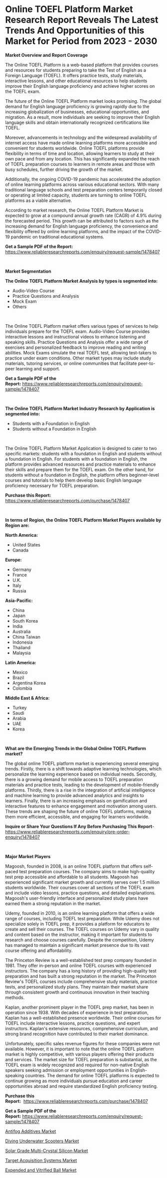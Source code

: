 <p><h1>Online TOEFL Platform Market Research Report Reveals The Latest Trends And Opportunities of this Market for Period from 2023 - 2030</h1></p><p><strong>Market Overview and Report Coverage</strong></p>
<p><p>The Online TOEFL Platform is a web-based platform that provides courses and resources for students preparing to take the Test of English as a Foreign Language (TOEFL). It offers practice tests, study materials, interactive lessons, and other educational resources to help students improve their English language proficiency and achieve higher scores on the TOEFL exam.</p><p>The future of the Online TOEFL Platform market looks promising. The global demand for English language proficiency is growing rapidly due to the increasing globalization of businesses, educational opportunities, and migration. As a result, more individuals are seeking to improve their English language skills and obtain internationally recognized certifications like TOEFL.</p><p>Moreover, advancements in technology and the widespread availability of internet access have made online learning platforms more accessible and convenient for students worldwide. Online TOEFL platforms provide flexibility in terms of time and location, allowing learners to study at their own pace and from any location. This has significantly expanded the reach of TOEFL preparation courses to learners in remote areas and those with busy schedules, further driving the growth of the market.</p><p>Additionally, the ongoing COVID-19 pandemic has accelerated the adoption of online learning platforms across various educational sectors. With many traditional language schools and test preparation centers temporarily closed or operating at limited capacity, students are turning to online TOEFL platforms as a viable alternative.</p><p>According to market research, the Online TOEFL Platform Market is expected to grow at a compound annual growth rate (CAGR) of 4.9% during the forecasted period. This growth can be attributed to factors such as the increasing demand for English language proficiency, the convenience and flexibility offered by online learning platforms, and the impact of the COVID-19 pandemic on traditional educational systems.</p></p>
<p><strong>Get a Sample PDF of the Report:</strong> <a href="https://www.reliableresearchreports.com/enquiry/request-sample/1478407">https://www.reliableresearchreports.com/enquiry/request-sample/1478407</a></p>
<p>&nbsp;</p>
<p><strong>Market Segmentation</strong></p>
<p><strong>The Online TOEFL Platform Market Analysis by types is segmented into:</strong></p>
<p><ul><li>Audio-Video Course</li><li>Practice Questions and Analysis</li><li>Mock Exam</li><li>Others</li></ul></p>
<p>&nbsp;</p>
<p><p>The Online TOEFL Platform market offers various types of services to help individuals prepare for the TOEFL exam. Audio-Video Course provides interactive lessons and instructional videos to enhance listening and speaking skills. Practice Questions and Analysis offer a wide range of exercises and personalized feedback to improve reading and writing abilities. Mock Exams simulate the real TOEFL test, allowing test-takers to practice under exam conditions. Other market types may include study materials, tutoring services, or online communities that facilitate peer-to-peer learning and support.</p></p>
<p><strong>Get a Sample PDF of the Report:</strong>&nbsp;<a href="https://www.reliableresearchreports.com/enquiry/request-sample/1478407">https://www.reliableresearchreports.com/enquiry/request-sample/1478407</a></p>
<p>&nbsp;</p>
<p><strong>The Online TOEFL Platform Market Industry Research by Application is segmented into:</strong></p>
<p><ul><li>Students with a Foundation in English</li><li>Students without a Foundation in English</li></ul></p>
<p>&nbsp;</p>
<p><p>The Online TOEFL Platform Market Application is designed to cater to two specific markets: students with a foundation in English and students without a foundation in English. For students with a foundation in English, the platform provides advanced resources and practice materials to enhance their skills and prepare them for the TOEFL exam. On the other hand, for students without a foundation in English, the platform offers beginner-level courses and tutorials to help them develop basic English language proficiency necessary for TOEFL preparation.</p></p>
<p><strong>Purchase this Report:</strong>&nbsp; <a href="https://www.reliableresearchreports.com/purchase/1478407">https://www.reliableresearchreports.com/purchase/1478407</a></p>
<p>&nbsp;</p>
<p><strong>In terms of Region, the Online TOEFL Platform Market Players available by Region are:</strong></p>
<p>
    <p> <strong> North America: </strong>
        <ul>
            <li>United States</li>
            <li>Canada</li>
        </ul>
        </p> 
    <p> <strong> Europe: </strong>
        <ul>
            <li>Germany</li>
            <li>France</li>
            <li>U.K.</li>
            <li>Italy</li>
            <li>Russia</li>
        </ul>
        </p> 
    <p> <strong> Asia-Pacific: </strong>
        <ul>
            <li>China</li>
            <li>Japan</li>
            <li>South Korea</li>
            <li>India</li>
            <li>Australia</li>
            <li>China Taiwan</li>
            <li>Indonesia</li>
            <li>Thailand</li>
            <li>Malaysia</li>
        </ul>
        </p> 
    <p> <strong> Latin America: </strong>
        <ul>
            <li>Mexico</li>
            <li>Brazil</li>
            <li>Argentina Korea</li>
            <li>Colombia</li>
        </ul>
        </p> 
    <p> <strong> Middle East & Africa: </strong>
        <ul>
            <li>Turkey</li>
            <li>Saudi</li>
            <li>Arabia</li>
            <li>UAE</li>
            <li>Korea</li>
        </ul>
    </p>
    </p>
<p>&nbsp;</p>
<p><strong>What are the Emerging Trends in the Global Online TOEFL Platform market?</strong></p>
<p><p>The global online TOEFL platform market is experiencing several emerging trends. Firstly, there is a shift towards adaptive learning technologies, which personalize the learning experience based on individual needs. Secondly, there is a growing demand for mobile access to TOEFL preparation materials and practice tests, leading to the development of mobile-friendly platforms. Thirdly, there is a rise in the integration of artificial intelligence and machine learning to provide advanced analytics and insights to learners. Finally, there is an increasing emphasis on gamification and interactive features to enhance engagement and motivation among users. These trends are shaping the future of online TOEFL platforms, making them more efficient, accessible, and engaging for learners worldwide.</p></p>
<p><strong>Inquire or Share Your Questions If Any Before Purchasing This Report</strong>- <a href="https://www.reliableresearchreports.com/enquiry/pre-order-enquiry/1478407">https://www.reliableresearchreports.com/enquiry/pre-order-enquiry/1478407</a></p>
<p>&nbsp;</p>
<p><strong>Major Market Players</strong></p>
<p><p>Magoosh, founded in 2008, is an online TOEFL platform that offers self-paced test preparation courses. The company aims to make high-quality test prep accessible and affordable to all students. Magoosh has experienced significant market growth and currently serves over 1.5 million students worldwide. Their courses cover all sections of the TOEFL exam and include video lessons, practice questions, and detailed explanations. Magoosh's user-friendly interface and personalized study plans have earned them a strong reputation in the market.</p><p>Udemy, founded in 2010, is an online learning platform that offers a wide range of courses, including TOEFL test preparation. While Udemy does not specialize solely in TOEFL prep, it provides a platform for educators to create and sell their courses. The TOEFL courses on Udemy vary in quality and content based on the instructor, making it important for students to research and choose courses carefully. Despite the competition, Udemy has managed to maintain a significant market presence due to its vast course offering and affordability.</p><p>The Princeton Review is a well-established test prep company founded in 1981. They offer in-person and online TOEFL courses with experienced instructors. The company has a long history of providing high-quality test preparation and has built a strong reputation in the market. The Princeton Review's TOEFL courses include comprehensive study materials, practice tests, and personalized study plans. They maintain their market share through consistent growth and continuous innovation in their teaching methods.</p><p>Kaplan, another prominent player in the TOEFL prep market, has been in operation since 1938. With decades of experience in test preparation, Kaplan has a well-established presence worldwide. Their online courses for TOEFL include interactive lessons, practice questions, and expert instructors. Kaplan's extensive resources, comprehensive curriculum, and strong brand recognition have contributed to their market dominance.</p><p>Unfortunately, specific sales revenue figures for these companies were not available. However, it is important to note that the online TOEFL platform market is highly competitive, with various players offering their products and services. The market size for TOEFL preparation is substantial, as the TOEFL exam is widely recognized and required for non-native English speakers seeking admission or employment opportunities in English-speaking countries. The demand for online TOEFL platforms is expected to continue growing as more individuals pursue education and career opportunities abroad and require standardized English proficiency testing.</p></p>
<p><strong>Purchase this Report:</strong>&nbsp;&nbsp;<a href="https://www.reliableresearchreports.com/purchase/1478407">https://www.reliableresearchreports.com/purchase/1478407</a></p>
<p></p>
<p><strong>Get a Sample PDF of the Report:</strong>&nbsp;<a href="https://www.reliableresearchreports.com/enquiry/request-sample/1478407">https://www.reliableresearchreports.com/enquiry/request-sample/1478407</a></p>
<p><p><a href="https://medium.com/@joshuahintz2023/antifog-additives-market-size-growth-forecast-2023-2030-1f90cca5adf8">Antifog Additives Market</a></p><p><a href="https://www.linkedin.com/pulse/diving-underwater-scooters-market-challenges-opportunities/">Diving Underwater Scooters Market</a></p><p><a href="https://www.linkedin.com/pulse/solar-grade-multi-crystal-silicon-market-challenges-opportunities/">Solar Grade Multi-Crystal Silicon Market</a></p><p><a href="https://medium.com/@ollierippin/target-acquisition-systems-market-research-report-its-history-and-forecast-2023-to-2030-0908487bc7fe">Target Acquisition Systems Market</a></p><p><a href="https://www.linkedin.com/pulse/expended-vitrified-ball-market-research-report-unlocks/">Expended and Vitrified Ball Market</a></p></p>